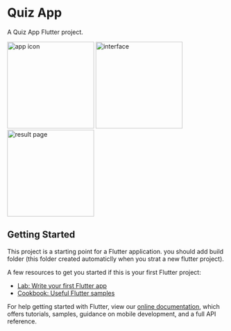 # Quiz App
A Quiz App Flutter project.


<img src="https://user-images.githubusercontent.com/30100951/74546300-6dbde080-4f5b-11ea-8a02-fe408db33d52.jpeg" alt="app icon" width="200"/>
<img src="https://user-images.githubusercontent.com/30100951/74546299-6d254a00-4f5b-11ea-8053-f0027254016c.jpeg" alt="interface" width="200"/>
<img src="https://user-images.githubusercontent.com/30100951/74546298-6bf41d00-4f5b-11ea-8166-f4ca6d4705d2.jpeg" alt="result page" width="200"/>




## Getting Started

This project is a starting point for a Flutter application.
you should add build folder (this folder created automaticlly when you strat a new flutter project).

A few resources to get you started if this is your first Flutter project:
- [Lab: Write your first Flutter app](https://flutter.dev/docs/get-started/codelab)
- [Cookbook: Useful Flutter samples](https://flutter.dev/docs/cookbook)

For help getting started with Flutter, view our
[online documentation](https://flutter.dev/docs), which offers tutorials,
samples, guidance on mobile development, and a full API reference.

